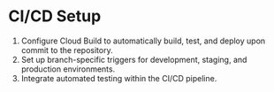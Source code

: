 # CI/CD Setup

1. Configure Cloud Build to automatically build, test, and deploy upon commit to the repository.
2. Set up branch-specific triggers for development, staging, and production environments.
3. Integrate automated testing within the CI/CD pipeline.